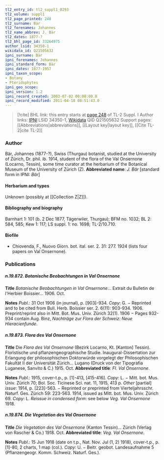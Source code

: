 ```yaml
---
tl2_entry_id: tl2_suppl1_0293
tl2_volume: suppl1
tl2_page_printed: 248
tl2_surname: Bär
tl2_forenames: Johannes
tl2_name_abbrev: J. Bär
tl2_dates: 1877-?
tl2_bhl_page_id: 33264975
author_lsid: 34350-1
wikidata_id: Q21505632
ipni_surname: Bär
ipni_forenames: Johannes
ipni_standard_form: Bär
ipni_dates: 1877-1957
ipni_taxon_scope:
- Botany
- Pteridophytes
ipni_geo_scope:
ipni_version: 1.2
ipni_record_created: 2003-07-02 00:00:00.0
ipni_record_modified: 2011-04-18 08:51:43.0
---
```


> [!cite] BHL link: this entry starts at [page 248](https://www.biodiversitylibrary.org/page/33264975) of TL-2 Suppl. I
> Author links: [IPNI](https://www.ipni.org/a/34350-1) LSID 34350-1, [Wikidata](https://www.wikidata.org/wiki/Q21505632) QID Q21505632
> Support pages: [[Abbreviations|abbreviations]], [[Layout key|layout key]], [[Cite TL-2|cite TL-2]]

### Author

Bär, Johannes (1877-?), Swiss (Thurgau) botanist, studied at the University of Zürich, Dr. phil. ib. 1914, student of the flora of the Val Onsernone (Locarno, Tessin), some time curator at the herbarium of the Botanical Museum of the University of Zürich (Z). 
**Abbreviated name**: *J. Bär* \[standard form in IPNI: *Bär*\]

#### Herbarium and types

Unknown (possibly at [[Collection Z|Z]]).

#### Bibliography and biography

Barnhart 1: 101 (b. 2 Dec 1877, Tägerwiler, Thurgau); BFM no. 1032; BL 2: 584, 585; Kew 1: 117; LS suppl. 1: no. 1698; TL-2/10.710.

#### Biofile

- Chiovenda, F., Nuovo Giorn. bot. ital. ser. 2. 31: 277. 1924 (lists four papers on Val Onsernone).

### Publications

##### n.19.872. Botanische Beobachtungen in Val Onsernone

**Title**
*Botanische Beobachtungen in Val Onsernone*... Extrait du Bulletin de l'Herbier Boissier... 1906. Oct.

**Notes**
*Publ*.: 31 Oct 1906 (in journal), p. \[903\]-934. *Copy*: G. − Reprinted and to be cited from Bull. Herb. Boissier ser. 2. 6(11): 903-934. 1906. Preprint/reprint also in Mitt. Bot. Mus. Univ. Zürich 32(1). 1906 − Pages 932-934 contain Aug. Binz, *Nachträge zur Flora der Schweiz: Neue Hieracienfunde*.

##### n.19.873. Flora des Val Onsernone

**Title**
Die *Flora des Val Onsernone* (Bezirk Locarno, Kt. \[Kanton\] Tessin). Floristische und pflanzengeographische Studie. Inaugural-Dissertation zur Erlangung der philosophischen Doktorwürde vorgelegt der Philosophischen Fakultät II der Universität Zürich... Lugano (Druck von der Tipografia Luganese, Sanvito & C.) 1915. Oct.
**Abbreviated title**: *Fl. Val Onsernone*.

**Notes**
*Publ*.: 1915, cover-t.p., p. \[1\]-413, \[415-416\]. *Copy*: L. − Mitt. bot. Mus. Univ. Zürich 70; Bol. Soc. Ticinese Sci. nat. 11, 1915, 413 p.
*Other* \[partial\] *issue*: 1914, p. \[223\]-563. − Reprinted or preprinted from Vierteljahrsschr. Naturf. Ges. Zürich 59: 223-563. 1914, issued as Mitt. bot. Mus. Univ. Zürich 69. *Copy*: L.
*Reissue in condensed form*: see below *Veg. Val Onsernone* 1918.

##### n.19.874. Die Vegetation des Val Onsernone

**Title**
*Die Vegetation des Val Onsernone* (Kanton Tessin)... Zürich (Verlag von Rascher & Co.) 1918. Oct.
**Abbreviated title**: *Veg. Val Onsernone*.

**Notes**
*Publ*.: 15 Jun 1918 (date on t.p., Nat. Nov. Jul (1, 2) 1918), cover-t.p., p. \[1\]-80, 2 charts, 1 map (col.). *Copy*: U. − Beitr. geobot. Landesaufnahme 5 (Pflanzengeogr. Komm. Schweiz. Naturf. Ges.).

